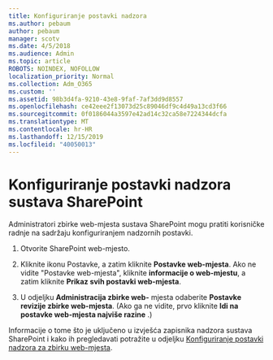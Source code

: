 ```yaml
---
title: Konfiguriranje postavki nadzora
ms.author: pebaum
author: pebaum
manager: scotv
ms.date: 4/5/2018
ms.audience: Admin
ms.topic: article
ROBOTS: NOINDEX, NOFOLLOW
localization_priority: Normal
ms.collection: Adm_O365
ms.custom: ''
ms.assetid: 98b3d4fa-9210-43e8-9faf-7af3dd9d8557
ms.openlocfilehash: ce42eee2f13073d25c89046df9c4d49a13cd3f66
ms.sourcegitcommit: 0f0186044a3597e42ad14c32ca58e7224344dcfa
ms.translationtype: MT
ms.contentlocale: hr-HR
ms.lasthandoff: 12/15/2019
ms.locfileid: "40050013"
---
```

# <a name="configure-sharepoint-audit-settings"></a>Konfiguriranje postavki nadzora sustava SharePoint

Administratori zbirke web-mjesta sustava SharePoint mogu pratiti korisničke radnje na sadržaju konfiguriranjem nadzornih postavki.
  
1. Otvorite SharePoint web-mjesto.
    
2. Kliknite ikonu Postavke, a zatim kliknite **Postavke web-mjesta**. Ako ne vidite "Postavke web-mjesta", kliknite **informacije o web-mjestu**, a zatim kliknite **Prikaz svih postavki web-mjesta**.
    
3. U odjeljku **Administracija zbirke web-** mjesta odaberite **Postavke revizije zbirke web-mjesta**. (Ako ga ne vidite, prvo kliknite **Idi na postavke web-mjesta najviše razine** .) 
    
Informacije o tome što je uključeno u izvješća zapisnika nadzora sustava SharePoint i kako ih pregledavati potražite u odjeljku [Konfiguriranje postavki nadzora za zbirku web-mjesta](https://go.microsoft.com/fwlink/?linkid=404050).
  

